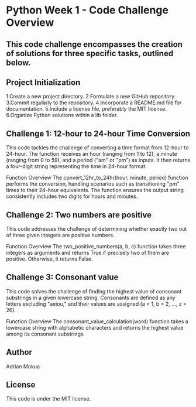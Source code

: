 # Python Week 1 - Code Challenge Overview
## This code challenge encompasses the creation of solutions for three specific tasks, outlined below.

## Project Initialization

1.Create a new project directory.
2.Formulate a new GitHub repository.
3.Commit regularly to the repository.
4.Incorporate a README.md file for documentation.
5.Include a license file, preferably the MIT license.
6.Organize Python solutions within a lib folder.
## Challenge 1: 12-hour to 24-hour Time Conversion
This code tackles the challenge of converting a time format from 12-hour to 24-hour. The function receives an hour (ranging from 1 to 12), a minute (ranging from 0 to 59), and a period ("am" or "pm") as inputs. It then returns a four-digit string representing the time in 24-hour format.

Function Overview
The convert_12hr_to_24hr(hour, minute, period) function performs the conversion, handling scenarios such as transitioning "pm" times to their 24-hour equivalents. The function ensures the output string consistently includes two digits for hours and minutes.



## Challenge 2: Two numbers are positive
This code addresses the challenge of determining whether exactly two out of three given integers are positive numbers.

Function Overview
The two_positive_numbers(a, b, c) function takes three integers as arguments and returns True if precisely two of them are positive. Otherwise, it returns False.



## Challenge 3: Consonant value
This code solves the challenge of finding the highest value of consonant substrings in a given lowercase string. Consonants are defined as any letters excluding "aeiou," and their values are assigned (a = 1, b = 2, ..., z = 26).

Function Overview
The consonant_value_calculation(word) function takes a lowercase string with alphabetic characters and returns the highest value among its consonant substrings.

## Author
Adrian Mokua
## License
This code is under the MIT license.